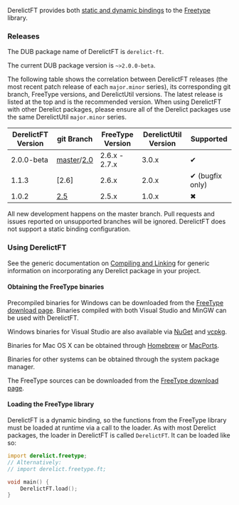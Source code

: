 DerelictFT provides both [static and dynamic bindings] to the [Freetype] library.

[Freetype]: https://www.freetype.org/
[static and dynamic bindings]: ../bindings

### Releases

The DUB package name of DerelictFT is `derelict-ft`.

The current DUB package version is `~>2.0.0-beta`.

The following table shows the correlation between DerelictFT releases (the most recent patch release of each `major.minor` series), its corresponding git branch, FreeType versions, and DerelictUtil versions. The latest release is listed at the top and is the recommended version. When using DerelictFT with other Derelict packages, please ensure all of the Derelict packages use the same DerelictUtil `major.minor` series.

| DerelictFT Version | git Branch     | FreeType Version | DerelictUtil Version | Supported |
| --------------------- | ----------     | ------------ | -------------------- | --------- |
| 2.0.0-beta            | [master]/[2.0] | 2.6.x - 2.7.x | 3.0.x                | &#x2714;  |
| 1.1.3                 | [2.6]          | 2.6.x        | 2.0.x                | &#x2714; (bugfix only)  |
| 1.0.2                 | [2.5]          | 2.5.x        | 1.0.x                | &#x2716;  |

All new development happens on the master branch. Pull requests and issues reported on unsupported branches will be ignored. DerelictFT does not support a static binding configuration.

[master]: https://github.com/DerelictOrg/DerelictFT/tree/master
[2.0]: https://github.com/DerelictOrg/DerelictFT/tree/2.0
[2.5]: https://github.com/DerelictOrg/DerelictFT/tree/2.6
[2.5]: https://github.com/DerelictOrg/DerelictFT/tree/2.5

### Using DerelictFT

See the generic documentation on [Compiling and Linking] for generic information on incorporating any Derelict package in your project.

[Compiling and Linking]: ../building/overview

#### Obtaining the FreeType binaries

Precompiled binaries for Windows can be downloaded from the [FreeType download page]. Binaries compiled with both Visual Studio and MinGW can be used with DerelictFT.

Windows binaries for Visual Studio are also available via [NuGet] and [vcpkg].

Binaries for Mac OS X can be obtained through [Homebrew] or [MacPorts].

Binaries for other systems can be obtained through the system package manager.

The FreeType sources can be downloaded from the [FreeType download page].

[FreeType download page]: https://www.freetype.org/download.html
[Homebrew]: http://brewformulas.org/Freetype
[Macports]: https://www.macports.org/ports.php?by=library&substr=freetype
[vcpkg]: https://github.com/Microsoft/vcpkg/tree/master/ports/freetype
[NuGet]: https://www.nuget.org/packages/freetype/

#### Loading the FreeType library

DerelictFT is a dynamic binding, so the functions from the FreeType library must be loaded at runtime via a call to the loader. As with most Derelict packages, the loader in DerelictFT is called `DerelictFT`. It can be loaded like so:

```d
import derelict.freetype;
// Alternatively:
// import derelict.freetype.ft;

void main() {
    DerelictFT.load();
}
```